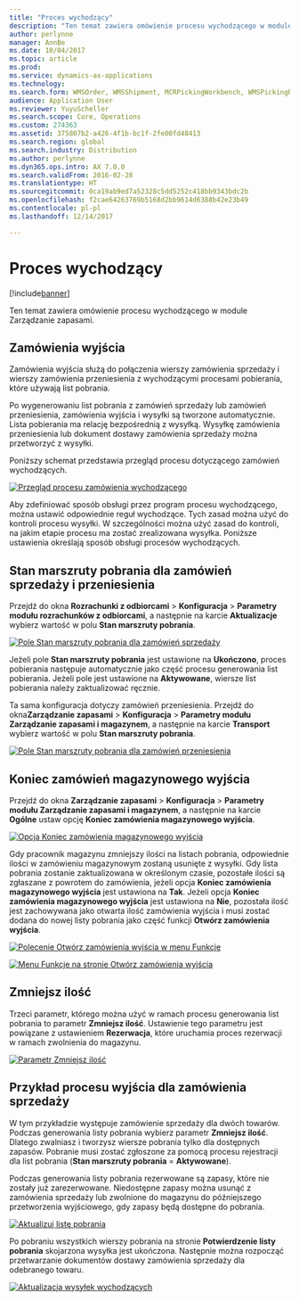 ```yaml
---
title: "Proces wychodzący"
description: "Ten temat zawiera omówienie procesu wychodzącego w module Zarządzanie zapasami."
author: perlynne
manager: AnnBe
ms.date: 10/04/2017
ms.topic: article
ms.prod: 
ms.service: dynamics-ax-applications
ms.technology: 
ms.search.form: WMSOrder, WMSShipment, MCRPickingWorkbench, WMSPickingRegistration, CustomFilterGroup
audience: Application User
ms.reviewer: YuyuScheller
ms.search.scope: Core, Operations
ms.custom: 274363
ms.assetid: 375807b2-a426-4f1b-bc1f-2fe00fd48413
ms.search.region: global
ms.search.industry: Distribution
ms.author: perlynne
ms.dyn365.ops.intro: AX 7.0.0
ms.search.validFrom: 2016-02-28
ms.translationtype: HT
ms.sourcegitcommit: 0ca19ab9ed7a52328c5dd5252c418bb9343bdc2b
ms.openlocfilehash: f2cae64263769b5168d2bb9614d6388b42e23b49
ms.contentlocale: pl-pl
ms.lasthandoff: 12/14/2017

---
```


# <a name="outbound-process"></a>Proces wychodzący

[!include[banner](../includes/banner.md)]

Ten temat zawiera omówienie procesu wychodzącego w module Zarządzanie zapasami.

## <a name="output-orders"></a>Zamówienia wyjścia

Zamówienia wyjścia służą do połączenia wierszy zamówienia sprzedaży i wierszy zamówienia przeniesienia z wychodzącymi procesami pobierania, które używają list pobrania.

Po wygenerowaniu list pobrania z zamówień sprzedaży lub zamówień przeniesienia, zamówienia wyjścia i wysyłki są tworzone automatycznie. Lista pobierania ma relację bezpośrednią z wysyłką. Wysyłkę zamówienia przeniesienia lub dokument dostawy zamówienia sprzedaży można przetworzyć z wysyłki. 

Poniższy schemat przedstawia przegląd procesu dotyczącego zamówień wychodzących. 

[![Przegląd procesu zamówienia wychodzącego](./media/outbound-order.png)](./media/outbound-order.png)

Aby zdefiniować sposób obsługi przez program procesu wychodzącego, można ustawić odpowiednie reguł wychodzące. Tych zasad można użyć do kontroli procesu wysyłki. W szczególności można użyć zasad do kontroli, na jakim etapie procesu ma zostać zrealizowana wysyłka. Poniższe ustawienia określają sposób obsługi procesów wychodzących.

## <a name="picking-route-status-for-sales-and-transfer-orders"></a>Stan marszruty pobrania dla zamówień sprzedaży i przeniesienia 

Przejdź do okna **Rozrachunki z odbiorcami** \> **Konfiguracja** \> **Parametry modułu rozrachunków z odbiorcami**, a następnie na karcie **Aktualizacje** wybierz wartość w polu **Stan marszruty pobrania**.

[![Pole Stan marszruty pobrania dla zamówień sprzedaży](./media/picking-route-status-sales-order.png)](./media/picking-route-status-sales-order.png)

Jeżeli pole **Stan marszruty pobrania** jest ustawione na **Ukończono**, proces pobierania następuje automatycznie jako część procesu generowania list pobierania. Jeżeli pole jest ustawione na **Aktywowane**, wiersze list pobierania należy zaktualizować ręcznie.

Ta sama konfiguracja dotyczy zamówień przeniesienia. Przejdź do okna**Zarządzanie zapasami** \> **Konfiguracja** \> **Parametry modułu Zarządzanie zapasami i magazynem**, a następnie na karcie **Transport** wybierz wartość w polu **Stan marszruty pobrania**.

[![Pole Stan marszruty pobrania dla zamówień przeniesienia](./media/picking-route-status-transfer-order.png)](./media/picking-route-status-transfer-order.png)

## <a name="end-output-inventory-orders"></a>Koniec zamówień magazynowego wyjścia

Przejdź do okna **Zarządzanie zapasami** \> **Konfiguracja** \> **Parametry modułu Zarządzanie zapasami i magazynem**, a następnie na karcie **Ogólne** ustaw opcję **Koniec zamówienia magazynowego wyjścia**.

[![Opcja Koniec zamówienia magazynowego wyjścia](./media//end-output-inventory-order.png)](./media//end-output-inventory-order.png)

Gdy pracownik magazynu zmniejszy ilości na listach pobrania, odpowiednie ilości w zamówieniu magazynowym zostaną usunięte z wysyłki. Gdy lista pobrania zostanie zaktualizowana w określonym czasie, pozostałe ilości są zgłaszane z powrotem do zamówienia, jeżeli opcja **Koniec zamówienia magazynowego wyjścia** jest ustawiona na **Tak**. Jeżeli opcja **Koniec zamówienia magazynowego wyjścia** jest ustawiona na **Nie**, pozostała ilość jest zachowywana jako otwarta ilość zamówienia wyjścia i musi zostać dodana do nowej listy pobrania jako część funkcji **Otwórz zamówienia wyjścia**. 

[![Polecenie Otwórz zamówienia wyjścia w menu Funkcje](./media/open-output-order.png)](./media/open-output-order.png)

[![Menu Funkcje na stronie Otwórz zamówienia wyjścia](./media/open-output-order-function.png)](./media/open-output-order-function.png)

## <a name="reduce-quantity"></a>Zmniejsz ilość

Trzeci parametr, którego można użyć w ramach procesu generowania list pobrania to parametr **Zmniejsz ilość**. Ustawienie tego parametru jest powiązane z ustawieniem **Rezerwacja**, które uruchamia proces rezerwacji w ramach zwolnienia do magazynu.

[![Parametr Zmniejsz ilość](./media/reduce-quantity.png)](./media/reduce-quantity.png)

## <a name="example-of-an-outbound-process-for-a-sales-order"></a>Przykład procesu wyjścia dla zamówienia sprzedaży

W tym przykładzie występuje zamówienie sprzedaży dla dwóch towarów. Podczas generowania listy pobrania wybierz parametr **Zmniejsz ilość**. Dlatego zwalniasz i tworzysz wiersze pobrania tylko dla dostępnych zapasów. Pobranie musi zostać zgłoszone za pomocą procesu rejestracji dla list pobrania (**Stan marszruty pobrania** = **Aktywowane**).

Podczas generowania listy pobrania rezerwowane są zapasy, które nie zostały już zarezerwowane. Niedostępne zapasy można usunąć z zamówienia sprzedaży lub zwolnione do magazynu do późniejszego przetworzenia wyjściowego, gdy zapasy będą dostępne do pobrania.

[![Aktualizuj listę pobrania](./media/update-picking-list.png)](./media/update-picking-list.png)

Po pobraniu wszystkich wierszy pobrania na stronie **Potwierdzenie listy pobrania** skojarzona wysyłka jest ukończona. Następnie można rozpocząć przetwarzanie dokumentów dostawy zamówienia sprzedaży dla odebranego towaru.

[![Aktualizacja wysyłek wychodzących](./media/outbound-shipments.png)](./media/outbound-shipments.png)


